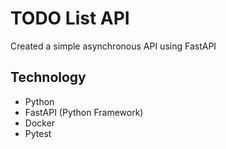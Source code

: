 # TODO List API
Created a simple asynchronous API using FastAPI
 

## Technology 
* Python
* FastAPI (Python Framework)
* Docker
* Pytest




